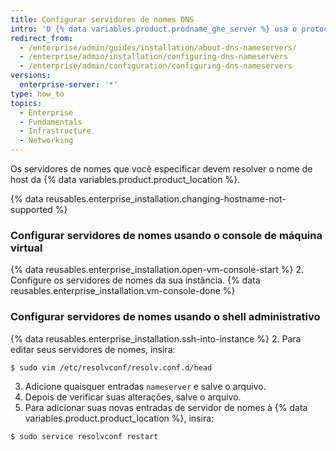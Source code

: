 ```yaml
---
title: Configurar servidores de nomes DNS
intro: 'O {% data variables.product.prodname_ghe_server %} usa o protocolo de configuração dinâmica de host (DHCP) para configurações de DNS quando as concessões de DHCP fornecem servidores de nomes. Se os servidores de nomes não forem fornecidos por uma concessão do protocolo DHCP, ou caso você precise usar configurações DNS específicas, será possível especificá-los manualmente.'
redirect_from:
  - /enterprise/admin/guides/installation/about-dns-nameservers/
  - /enterprise/admin/installation/configuring-dns-nameservers
  - /enterprise/admin/configuration/configuring-dns-nameservers
versions:
  enterprise-server: '*'
type: how_to
topics:
  - Enterprise
  - Fundamentals
  - Infrastructure
  - Networking
---
```


Os servidores de nomes que você especificar devem resolver o nome de host da {% data variables.product.product_location %}.

{% data reusables.enterprise_installation.changing-hostname-not-supported %}

### Configurar servidores de nomes usando o console de máquina virtual

{% data reusables.enterprise_installation.open-vm-console-start %}
2. Configure os servidores de nomes da sua instância.
{% data reusables.enterprise_installation.vm-console-done %}

### Configurar servidores de nomes usando o shell administrativo

{% data reusables.enterprise_installation.ssh-into-instance %}
2. Para editar seus servidores de nomes, insira:
  ```shell
  $ sudo vim /etc/resolvconf/resolv.conf.d/head
  ```
3. Adicione quaisquer entradas `nameserver` e salve o arquivo.
4. Depois de verificar suas alterações, salve o arquivo.
5. Para adicionar suas novas entradas de servidor de nomes à {% data variables.product.product_location %}, insira:
  ```shell
  $ sudo service resolvconf restart
  ```
